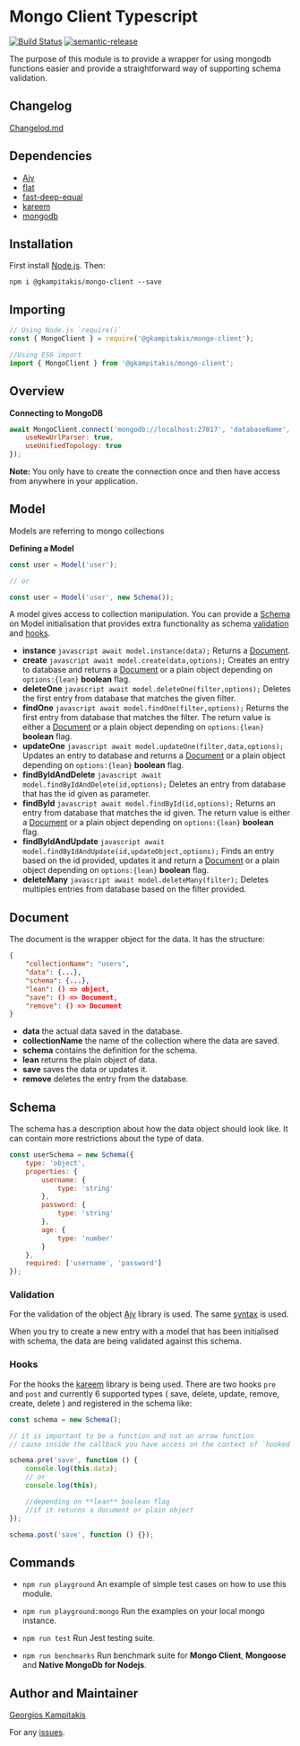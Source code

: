 # Mongo Client Typescript

[![Build Status](https://travis-ci.org/gkampitakis/MongoDriver.svg?branch=master)](https://travis-ci.org/gkampitakis/MongoDriver)
[![semantic-release](https://img.shields.io/badge/%20%20%F0%9F%93%A6%F0%9F%9A%80-semantic--release-e10079.svg)](https://github.com/semantic-release/semantic-release)

The purpose of this module is to provide a wrapper for using mongodb functions easier and provide a straightforward way of supporting schema validation.

## Changelog

[Changelod.md](https://github.com/gkampitakis/MongoDriver/blob/master/CHANGELOG.md)

## Dependencies

-   [Ajv](https://www.npmjs.com/package/ajv)
-   [flat](https://www.npmjs.com/package/flat)
-   [fast-deep-equal](https://www.npmjs.com/package/fast-deep-equal)
-   [kareem](https://www.npmjs.com/package/kareem)
-   [mongodb](https://www.npmjs.com/package/mongodb)

## Installation

First install [Node.js](https://nodejs.org/en/). Then:

`npm i @gkampitakis/mongo-client --save`

## Importing

```javascript
// Using Node.js `require()`
const { MongoClient } = require('@gkampitakis/mongo-client');

//Using ES6 import
import { MongoClient } from '@gkampitakis/mongo-client';
```

## Overview

**Connecting to MongoDB**

```javascript
await MongoClient.connect('mongodb://localhost:27017', 'databaseName', {
	useNewUrlParser: true,
	useUnifiedTopology: true
});
```

**Note:** You only have to create the connection once and then have access from anywhere in your application.

## Model

Models are referring to mongo collections

**Defining a Model**

```javascript
const user = Model('user');

// or

const user = Model('user', new Schema());
```

A model gives access to collection manipulation. You can provide a [Schema](#Scehma) on Model initialisation that provides extra functionality as schema [validation](#schema-validation) and [hooks](#hooks).

-   **instance**
    `javascript await model.instance(data);`
    Returns a [Document](#document).
-   **create**
    `javascript await model.create(data,options);`
    Creates an entry to database and
    returns a [Document](#document) or a plain object depending on `options:{lean}` **boolean** flag.
-   **deleteOne**
    `javascript await model.deleteOne(filter,options);`
    Deletes the first entry from database that matches the given filter.
-   **findOne**
    `javascript await model.findOne(filter,options);`
    Returns the first entry from database that matches the filter. The return value is either a [Document](#document) or a plain object depending on `options:{lean}` **boolean** flag.
-   **updateOne**
    `javascript await model.updateOne(filter,data,options);`
    Updates an entry to database and
    returns a [Document](#document) or a plain object depending on `options:{lean}` **boolean** flag.
-   **findByIdAndDelete**
    `javascript await model.findByIdAndDelete(id,options);`
    Deletes an entry from database that has the id given as parameter.
-   **findById**
    `javascript await model.findById(id,options);`
    Returns an entry from database that matches the id given. The return value is either a [Document](#document) or a plain object depending on `options:{lean}` **boolean** flag.
-   **findByIdAndUpdate**
    `javascript await model.findByIdAndUpdate(id,updateObject,options);`
    Finds an entry based on the id provided, updates it and return a [Document](#document) or a plain object depending on `options:{lean}` **boolean** flag.
-   **deleteMany**
    `javascript await model.deleteMany(filter);`
    Deletes multiples entries from database based on the filter provided.

## Document

The document is the wrapper object for the data. It has the structure:

```json
{
	"collectionName": "users",
	"data": {...},
	"schema": {...},
	"lean": () => object,
	"save": () => Document,
	"remove": () => Document
}
```

-   **data** the actual data saved in the database.
-   **collectionName** the name of the collection where the data are saved.
-   **schema** contains the definition for the schema.
-   **lean** returns the plain object of data.
-   **save** saves the data or updates it.
-   **remove** deletes the entry from the database.

## Schema

The schema has a description about how the data object should look like. It can contain more restrictions about the type of data.

```javascript
const userSchema = new Schema({
	type: 'object',
	properties: {
		username: {
			type: 'string'
		},
		password: {
			type: 'string'
		},
		age: {
			type: 'number'
		}
	},
	required: ['username', 'password']
});
```

### Validation

For the validation of the object [Ajv](https://www.npmjs.com/package/ajv) library is used. The same [syntax](https://github.com/epoberezkin/ajv/blob/master/KEYWORDS.md) is used.

When you try to create a new entry with a model that has been initialised with schema, the data are being validated against this schema.

### Hooks

For the hooks the [kareem](https://www.npmjs.com/package/kareem) library is being used. There are two hooks `pre` and `post` and currently 6 supported types ( save, delete, update, remove, create, delete ) and registered in the schema like:

```javascript
const schema = new Schema();

// it is important to be a function and not an arrow function
// cause inside the callback you have access on the context of `hooked` object

schema.pre('save', function () {
	console.log(this.data);
	// or
	console.log(this);

	//depending on **lean** boolean flag
	//if it returns a document or plain object
});

schema.post('save', function () {});
```

## Commands

-   `npm run playground` An example of simple test cases on how to use this module.

-   `npm run playground:mongo` Run the examples on your local mongo instance.

-   `npm run test` Run Jest testing suite.

-   `npm run benchmarks` Run benchmark suite for **Mongo Client**, **Mongoose** and **Native MongoDb for Nodejs**.

## Author and Maintainer

[Georgios Kampitakis](https://github.com/gkampitakis)

For any [issues](https://github.com/gkampitakis/mongodriver/issues).
